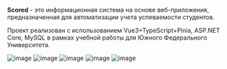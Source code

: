**Scored** - это информационная система на основе веб-приложения, предназначенная для автоматизации учета успеваемости студентов.

Проект реализован с использованием Vue3+TypeScript+Pinia, ASP.NET Core, MySQL в рамках учебной работы для Южного Федерального Университета.


![image](https://github.com/lolomap/Scored/assets/39531415/375f875c-c2ee-4b17-9dd6-2c448d28444b)
![image](https://github.com/lolomap/Scored/assets/39531415/fa27ac0c-6d4d-415e-83fc-b37afd414832)
![image](https://github.com/lolomap/Scored/assets/39531415/7e01b1cb-1f70-4bee-90be-81bc0545c2d7)
![image](https://github.com/lolomap/Scored/assets/39531415/6ba7b26c-c394-4f08-bd99-f9121f3fc111)
![image](https://github.com/lolomap/Scored/assets/39531415/d6a90b27-4a64-4f7c-8c39-7f3e65c047fa)
